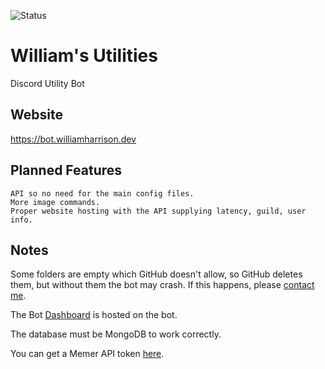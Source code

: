 ![Status](https://img.shields.io/uptimerobot/status/m791858381-69136b76cb9eee94f12249fc?style=for-the-badge)

# William's Utilities
Discord Utility Bot

## Website
https://bot.williamharrison.dev

## Planned Features

```
API so no need for the main config files.
More image commands.
Proper website hosting with the API supplying latency, guild, user info.
```

## Notes
Some folders are empty which GitHub doesn't allow, so GitHub deletes them, but without them the bot may crash.
If this happens, please [contact me](mailto:william@williamharrison.dev).

The Bot [Dashboard](https://bot.williamharrison.dev) is hosted on the bot.

The database must be MongoDB to work correctly.

You can get a Memer API token [here](https://memer-api.js.org/).
